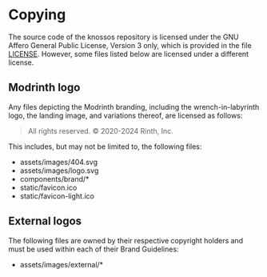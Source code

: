 # Copying

The source code of the knossos repository is licensed under the GNU Affero General Public License, Version 3 only, which is provided in the file [LICENSE](./LICENSE). However, some files listed below are licensed under a different license.

## Modrinth logo

Any files depicting the Modrinth branding, including the wrench-in-labyrinth logo, the landing image, and variations thereof, are licensed as follows:

> All rights reserved. © 2020-2024 Rinth, Inc.

This includes, but may not be limited to, the following files:

- assets/images/404.svg
- assets/images/logo.svg
- components/brand/*
- static/favicon.ico
- static/favicon-light.ico

## External logos

The following files are owned by their respective copyright holders and must be used within each of their Brand Guidelines:

- assets/images/external/*


<!-- I WILL NOT DEAL WITH THIS, PIXEL, THIS IS YOUR JOB. -->